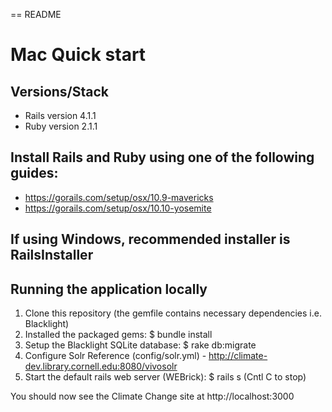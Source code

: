 == README

# Mac Quick start

## Versions/Stack
* Rails version 4.1.1
* Ruby version 2.1.1

## Install Rails and Ruby using one of the following guides:
* https://gorails.com/setup/osx/10.9-mavericks
* https://gorails.com/setup/osx/10.10-yosemite

## If using Windows, recommended installer is RailsInstaller

## Running the application locally

1. Clone this repository (the gemfile contains necessary dependencies i.e. Blacklight)
2. Installed the packaged gems: $ bundle install 
3. Setup the Blacklight SQLite database: $ rake db:migrate
4. Configure Solr Reference (config/solr.yml) - http://climate-dev.library.cornell.edu:8080/vivosolr
5. Start the default rails web server (WEBrick): $ rails s (Cntl C to stop)

You should now see the Climate Change site at http://localhost:3000

